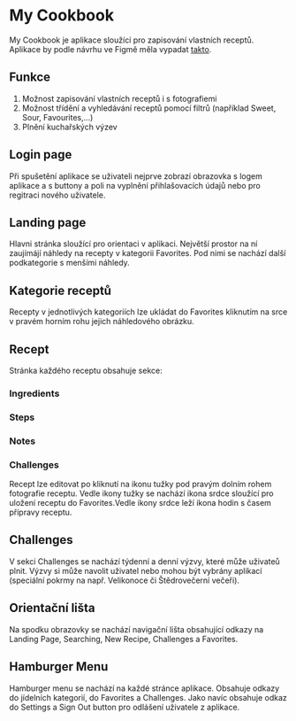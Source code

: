 ﻿# My Cookbook 
My Cookbook je aplikace sloužící pro zapisování vlastních receptů.</br>
Aplikace by podle návrhu ve Figmě měla vypadat <a href="https://www.figma.com/embed?embed_host=share&url=https%3A%2F%2Fwww.figma.com%2Ffile%2F14vbXilS1z5cxwfjdUWla9%2FUntitled%3Fnode-id%3D0%253A1%26t%3DLYRf8cSZyKihxrol-1">takto</a>.
## Funkce
1. Možnost zapisování vlastních receptů i s fotografiemi
2. Možnost třídění a vyhledávání receptů pomocí filtrů (například Sweet, Sour, Favourites,...)
3. Plnění kuchařských výzev
## Login page
Při spušetění aplikace se uživateli nejprve zobrazí obrazovka s logem aplikace a s buttony a poli na vyplnění přihlašovacích údajů nebo pro regitraci nového uživatele.
## Landing page
Hlavni stránka sloužící pro orientaci v aplikaci.
Největší prostor na ní zaujímájí náhledy na recepty v kategorii Favorites. Pod nimi se nachází další podkategorie s menšími náhledy.
## Kategorie receptů
Recepty v jednotlivých kategoriích lze ukládat do Favorites kliknutím na srce v pravém horním rohu jejich náhledového obrázku.
## Recept
Stránka každého receptu obsahuje sekce:
### Ingredients
### Steps
### Notes
### Challenges
Recept lze editovat po kliknutí na ikonu tužky pod pravým dolním rohem fotografie receptu. Vedle ikony tužky se nachází ikona srdce sloužící pro uložení receptu do Favorites.Vedle ikony srdce leží ikona hodin s časem přípravy receptu. 
## Challenges
V sekci Challenges se nachází týdenní a denní výzvy, které může uživateů plnit. Výzvy si může navolit uživatel nebo mohou být vybrány aplikací (speciální pokrmy na např. Velikonoce či Štědrovečerní večeři).
## Orientační lišta
Na spodku obrazovky se nachází navigační lišta obsahující odkazy na Landing Page, Searching, New Recipe, Challenges a Favorites.
## Hamburger Menu
Hamburger menu se nachází na každé stránce aplikace.
Obsahuje odkazy do jídelních kategorií, do Favorites a Challenges. Jako navíc obsahuje odkaz do Settings a Sign Out button pro odlášení uživatele z aplikace.
